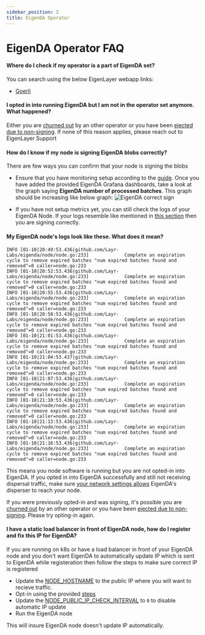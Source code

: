 ```yaml
---
sidebar_position: 2
title: EigenDA Operator
---
```


# EigenDA Operator FAQ

#### Where do I check if my operator is a part of EigenDA set?
You can search using the below EigenLayer webapp links:
* [Goerli](https://goerli.eigenlayer.xyz/avs/eigenda)

#### I opted in into running EigenDA but I am not in the operator set anymore. What happened?
Either you are [churned out](../operator-guides/avs-installation-and-registration/eigenda-operator-guide/README.md#eigenda-churn-approver) by an other operator or you have been [ejected due to non-signing](../operator-guides/avs-installation-and-registration/eigenda-operator-guide/ejection-non-signing.md). If none of this reason applies, please reach out to EigenLayer Support

#### How do I know if my node is signing EigenDA blobs correctly?
There are few ways you can confirm that your node is signing the blobs

* Ensure that you have monitoring setup according to the [guide](../operator-guides/avs-installation-and-registration/eigenda-operator-guide/eigenda-metrics-and-monitoring.md). Once you have added the provided EigenDA Grafana dashboards, take a look at the graph saying **EigenDA number of processed batches**. This graph should be increasing like below graph:
![EigenDA correct sign](/img/operator-guides/avs-installation-and-registration/eigenda-operator-guide/eigenda-correct-sign.png)

* If you have not setup metrics yet, you can still check the logs of your EigenDA Node. If your logs resemble like mentioned in [this section](../operator-guides/avs-installation-and-registration/eigenda-operator-guide/eigenda-avs-installation-registration-and-upgrade.md#step-5-run-eigenda) then you are signing correctly.

#### My EigenDA node's logs look like these. What does it mean?
```
INFO [01-10|20:49:53.436|github.com/Layr-Labs/eigenda/node/node.go:233]             Complete an expiration cycle to remove expired batches "num expired batches found and removed"=0 caller=node.go:233
INFO [01-10|20:52:53.436|github.com/Layr-Labs/eigenda/node/node.go:233]             Complete an expiration cycle to remove expired batches "num expired batches found and removed"=0 caller=node.go:233
INFO [01-10|20:55:53.436|github.com/Layr-Labs/eigenda/node/node.go:233]             Complete an expiration cycle to remove expired batches "num expired batches found and removed"=0 caller=node.go:233
INFO [01-10|20:58:53.436|github.com/Layr-Labs/eigenda/node/node.go:233]             Complete an expiration cycle to remove expired batches "num expired batches found and removed"=0 caller=node.go:233
INFO [01-10|21:01:53.436|github.com/Layr-Labs/eigenda/node/node.go:233]             Complete an expiration cycle to remove expired batches "num expired batches found and removed"=0 caller=node.go:233
INFO [01-10|21:04:53.437|github.com/Layr-Labs/eigenda/node/node.go:233]             Complete an expiration cycle to remove expired batches "num expired batches found and removed"=0 caller=node.go:233
INFO [01-10|21:07:53.436|github.com/Layr-Labs/eigenda/node/node.go:233]             Complete an expiration cycle to remove expired batches "num expired batches found and removed"=0 caller=node.go:233
INFO [01-10|21:10:53.436|github.com/Layr-Labs/eigenda/node/node.go:233]             Complete an expiration cycle to remove expired batches "num expired batches found and removed"=0 caller=node.go:233
INFO [01-10|21:13:53.436|github.com/Layr-Labs/eigenda/node/node.go:233]             Complete an expiration cycle to remove expired batches "num expired batches found and removed"=0 caller=node.go:233
INFO [01-10|21:16:53.436|github.com/Layr-Labs/eigenda/node/node.go:233]             Complete an expiration cycle to remove expired batches "num expired batches found and removed"=0 caller=node.go:233
```
This means you node software is running but you are not opted-in into EigenDA. If you opted in into EigenDA successfully and still not receiving dispersal traffic, make sure [your network settings allows](../operator-guides/avs-installation-and-registration/eigenda-operator-guide/eigenda-avs-installation-registration-and-upgrade.md#step-3-operator-networking-security-setup) EigenDA's disperser to reach your node.


If you were previously opted-in and was signing, it's possible you are [churned out](../operator-guides/avs-installation-and-registration/eigenda-operator-guide/README.md#eigenda-churn-approver) by an other operator or you have been [ejected due to non-signing](../operator-guides/avs-installation-and-registration/eigenda-operator-guide/ejection-non-signing.md). Please try opting-in again. 

#### I have a static load balancer in front of EigenDA node, how do I register and fix this IP for EigenDA?
If you are running on k8s or have a load balancer in front of your EigenDA node
and you don't want EigenDA to automatically update IP which is sent to EigenDA while registeration then follow the steps to make sure correct IP is registered

* Update the [NODE_HOSTNAME](https://github.com/Layr-Labs/eigenda-operator-setup/blob/2872d76b5e0b127400eb7e6dd16da362c7c142ba/.env.example#L63) to the public IP where you will want to recieve traffic.
* Opt-in using the provided [steps](../operator-guides/avs-installation-and-registration/eigenda-operator-guide/eigenda-avs-installation-registration-and-upgrade.md#step-4-opt-in-into-eigenda)
* Update the [NODE_PUBLIC_IP_CHECK_INTERVAL](https://github.com/Layr-Labs/eigenda-operator-setup/blob/2872d76b5e0b127400eb7e6dd16da362c7c142ba/.env.example#L57) to `0` to disable automatic IP update
* Run the EigenDA node


This will insure EigenDA node doesn't update IP automatically.